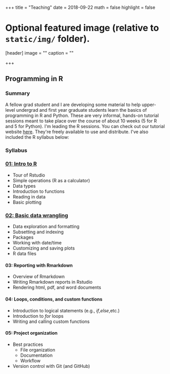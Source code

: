 +++
title = "Teaching"
date = 2018-09-22
math = false
highlight = false

# Optional featured image (relative to `static/img/` folder).
[header]
image = ""
caption = ""

+++

## **Programming in R**

### Summary

A fellow grad student and I are developing some material to help upper-level undergrad and first year graduate students learn the basics of programming in R and Python. These are very informal, hands-on tutorial sessions meant to take place over the course of about 10 weeks (5 for R and 5 for Python). I'm leading the R sessions. You can check out our tutorial website [here](https://christophrenkl.github.io/programming_tutorials/). They're freely available to use and distribute. I've also included the R syllabus below:

### Syllabus

### [01: Intro to R](https://christophrenkl.github.io/programming_tutorials/r-tutorial-01/)

* Tour of Rstudio  
* Simple operations (R as a calculator)  
* Data types  
* Introduction to functions  
* Reading in data  
* Basic plotting  

### [02: Basic data wrangling](https://christophrenkl.github.io/programming_tutorials/r-tutorial-02/)

* Data exploration and formatting
* Subsetting and indexing
* Packages  
* Working with date/time
* Customizing and saving plots  
* R data files

#### 03: Reporting with Rmarkdown

* Overview of Rmarkdown  
* Writing Rmarkdown reports in Rstudio  
* Rendering html, pdf, and word documents  

#### 04: Loops, conditions, and custom functions

* Introduction to logical statements (e.g., _if_,_else_,etc.)
* Introduction to _for_ loops  
* Writing and calling custom functions  

#### 05: Project organization

* Best practices  
  * File organization  
  * Documentation  
  * Workflow  
* Version control with Git (and GitHub)
